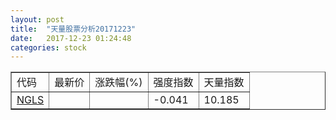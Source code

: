 ```yaml
---
layout: post
title:  "天量股票分析20171223"
date:   2017-12-23 01:24:48
categories: stock
---
```

<script type="text/javascript">
var stockList = []
stockList.push('gb_ngls');
</script>

<table border="1">
 <tr>
  <td>代码</td>
  <td>最新价</td>
  <td>涨跌幅(%)</td>
 <td>强度指数</td>
 <td>天量指数</td>
</tr>
  <tr id="ngls"><td><a href="http://stock.finance.sina.com.cn/usstock/quotes/NGLS.html" target="_blank">NGLS</a></td><td></td><td></td><td>-0.041</td><td>10.185</td></tr>
</table>
